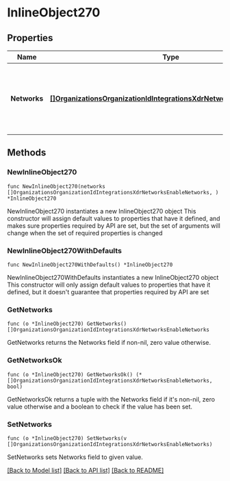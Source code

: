 # InlineObject270

## Properties

Name | Type | Description | Notes
------------ | ------------- | ------------- | -------------
**Networks** | [**[]OrganizationsOrganizationIdIntegrationsXdrNetworksEnableNetworks**](OrganizationsOrganizationIdIntegrationsXdrNetworksEnableNetworks.md) | List containing the network ID and the product type to enable XDR on | 

## Methods

### NewInlineObject270

`func NewInlineObject270(networks []OrganizationsOrganizationIdIntegrationsXdrNetworksEnableNetworks, ) *InlineObject270`

NewInlineObject270 instantiates a new InlineObject270 object
This constructor will assign default values to properties that have it defined,
and makes sure properties required by API are set, but the set of arguments
will change when the set of required properties is changed

### NewInlineObject270WithDefaults

`func NewInlineObject270WithDefaults() *InlineObject270`

NewInlineObject270WithDefaults instantiates a new InlineObject270 object
This constructor will only assign default values to properties that have it defined,
but it doesn't guarantee that properties required by API are set

### GetNetworks

`func (o *InlineObject270) GetNetworks() []OrganizationsOrganizationIdIntegrationsXdrNetworksEnableNetworks`

GetNetworks returns the Networks field if non-nil, zero value otherwise.

### GetNetworksOk

`func (o *InlineObject270) GetNetworksOk() (*[]OrganizationsOrganizationIdIntegrationsXdrNetworksEnableNetworks, bool)`

GetNetworksOk returns a tuple with the Networks field if it's non-nil, zero value otherwise
and a boolean to check if the value has been set.

### SetNetworks

`func (o *InlineObject270) SetNetworks(v []OrganizationsOrganizationIdIntegrationsXdrNetworksEnableNetworks)`

SetNetworks sets Networks field to given value.



[[Back to Model list]](../README.md#documentation-for-models) [[Back to API list]](../README.md#documentation-for-api-endpoints) [[Back to README]](../README.md)


